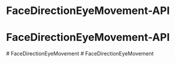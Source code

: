 # FaceDirectionEyeMovement-API
# FaceDirectionEyeMovement-API
#   F a c e D i r e c t i o n E y e M o v e m e n t  
 #   F a c e D i r e c t i o n E y e M o v e m e n t  
 